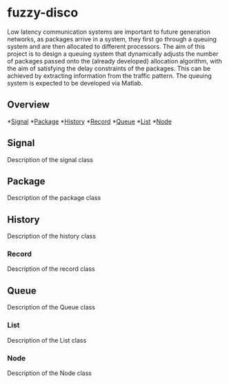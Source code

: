 # fuzzy-disco
Low latency communication systems are important to future generation networks, as packages arrive in a system, they first go through a queuing system and are then allocated to different processors. The aim of this project is to design a queuing system that dynamically adjusts the number of packages passed onto the (already developed) allocation algorithm, with the aim of satisfying the delay constraints of the packages. This can be achieved by extracting information from the traffic pattern. The queuing system is expected to be developed via Matlab. 

## Overview
*[Signal](#Signal)
*[Package](#Package)
*[History](#History)
  *[Record](#Record)
*[Queue](#Queue)
  *[List](#List)
  *[Node](#Node)

## Signal
Description of the signal class

## Package
Description of the package class

## History
Description of the history class

### Record
Description of the record class

## Queue
Description of the Queue class

### List
Description of the List class

### Node
Description of the Node class
